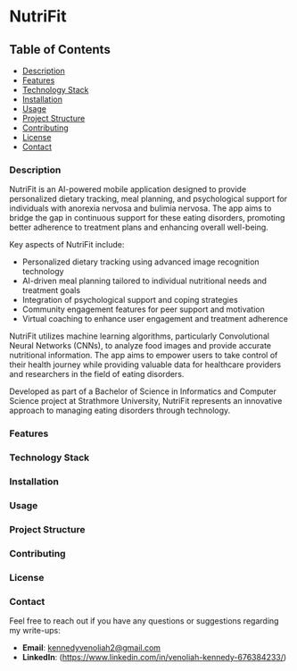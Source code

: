 # NutriFit

## Table of Contents
- [Description](#description)
- [Features](#features)
- [Technology Stack](#technology-stack)
- [Installation](#installation)
- [Usage](#usage)
- [Project Structure](#project-structure)
- [Contributing](#contributing)
- [License](#license)
- [Contact](#contact)
  
### Description

NutriFit is an AI-powered mobile application designed to provide personalized dietary tracking, meal planning, and psychological support for individuals with anorexia nervosa and bulimia nervosa. The app aims to bridge the gap in continuous support for these eating disorders, promoting better adherence to treatment plans and enhancing overall well-being.

Key aspects of NutriFit include:

- Personalized dietary tracking using advanced image recognition technology
- AI-driven meal planning tailored to individual nutritional needs and treatment goals
- Integration of psychological support and coping strategies
- Community engagement features for peer support and motivation
- Virtual coaching to enhance user engagement and treatment adherence

NutriFit utilizes machine learning algorithms, particularly Convolutional Neural Networks (CNNs), to analyze food images and provide accurate nutritional information. The app aims to empower users to take control of their health journey while providing valuable data for healthcare providers and researchers in the field of eating disorders.

Developed as part of a Bachelor of Science in Informatics and Computer Science project at Strathmore University, NutriFit represents an innovative approach to managing eating disorders through technology.

### Features


### Technology Stack


### Installation


### Usage

### Project Structure

### Contributing


### License

### Contact
Feel free to reach out if you have any questions or suggestions regarding my write-ups:

- **Email**: kennedyvenoliah2@gmail.com
- **LinkedIn**: (https://www.linkedin.com/in/venoliah-kennedy-676384233/)
